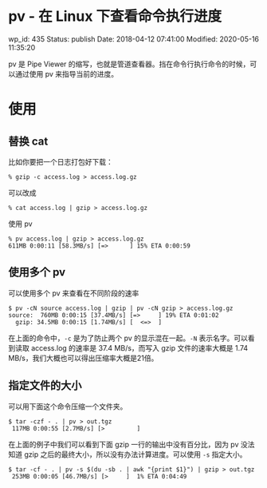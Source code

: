 # pv - 在 Linux 下查看命令执行进度


wp_id: 435
Status: publish
Date: 2018-04-12 07:41:00
Modified: 2020-05-16 11:35:20


pv 是 Pipe Viewer 的缩写，也就是管道查看器。挡在命令行执行命令的时候，可以通过使用 pv 来指导当前的进度。

# 使用

## 替换 cat

比如你要把一个日志打包好下载：

```
% gzip -c access.log > access.log.gz
```

可以改成

```
% cat access.log | gzip > access.log.gz
```

使用 pv

```
% pv access.log | gzip > access.log.gz
611MB 0:00:11 [58.3MB/s] [=>      ] 15% ETA 0:00:59
```

## 使用多个 pv

可以使用多个 pv 来查看在不同阶段的速率

```
$ pv -cN source access.log | gzip | pv -cN gzip > access.log.gz
source:  760MB 0:00:15 [37.4MB/s] [=>     ] 19% ETA 0:01:02
  gzip: 34.5MB 0:00:15 [1.74MB/s] [  <=>  ]
```

在上面的命令中，`-c` 是为了防止两个 pv 的显示混在一起。`-N` 表示名字。可以看到读取 access.log 的速率是 37.4 MB/s，而写入 gzip 文件的速率大概是 1.74 MB/s，我们大概也可以得出压缩率大概是21倍。

## 指定文件的大小

可以用下面这个命令压缩一个文件夹。

```
$ tar -czf - . | pv > out.tgz
 117MB 0:00:55 [2.7MB/s] [>         ]
```

在上面的例子中我们可以看到下面 gzip 一行的输出中没有百分比，因为 pv 没法知道 gzip 之后的最终大小，所以没有办法计算进度。可以使用 `-s` 指定大小。

```
$ tar -cf - . | pv -s $(du -sb . | awk "{print $1}") | gzip > out.tgz
 253MB 0:00:05 [46.7MB/s] [>     ]  1% ETA 0:04:49
```